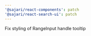 ```yaml
---
'@sajari/react-components': patch
'@sajari/react-search-ui': patch
---
```


Fix styling of RangeInput handle tooltip
